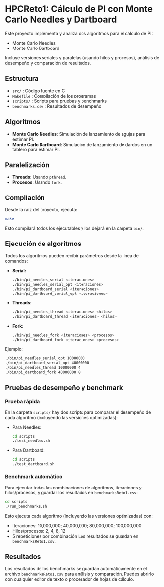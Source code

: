 # HPCReto1: Cálculo de PI con Monte Carlo Needles y Dartboard

Este proyecto implementa y analiza dos algoritmos para el cálculo de PI:
- Monte Carlo Needles
- Monte Carlo Dartboard

Incluye versiones seriales y paralelas (usando hilos y procesos), análisis de desempeño y comparación de resultados.

## Estructura
- `src/` : Código fuente en C
- `Makefile` : Compilación de los programas
- `scripts/` : Scripts para pruebas y benchmarks
- `benchmarks.csv` : Resultados de desempeño

## Algoritmos
- **Monte Carlo Needles**: Simulación de lanzamiento de agujas para estimar PI.
- **Monte Carlo Dartboard**: Simulación de lanzamiento de dardos en un tablero para estimar PI.

## Paralelización
- **Threads**: Usando `pthread`.
- **Procesos**: Usando `fork`.

## Compilación

Desde la raíz del proyecto, ejecuta:

```bash
make
```
Esto compilará todos los ejecutables y los dejará en la carpeta `bin/`.

## Ejecución de algoritmos

Todos los algoritmos pueden recibir parámetros desde la línea de comandos:

- **Serial:**
	```bash
	./bin/pi_needles_serial <iteraciones>
	./bin/pi_needles_serial_opt <iteraciones>
	./bin/pi_dartboard_serial <iteraciones>
	./bin/pi_dartboard_serial_opt <iteraciones>
	```
- **Threads:**
	```bash
	./bin/pi_needles_thread <iteraciones> <hilos>
	./bin/pi_dartboard_thread <iteraciones> <hilos>
	```
- **Fork:**
	```bash
	./bin/pi_needles_fork <iteraciones> <procesos>
	./bin/pi_dartboard_fork <iteraciones> <procesos>
	```

Ejemplo:
```bash
./bin/pi_needles_serial_opt 10000000
./bin/pi_dartboard_serial_opt 40000000
./bin/pi_needles_thread 10000000 4
./bin/pi_dartboard_fork 40000000 8
```

## Pruebas de desempeño y benchmark

### Prueba rápida
En la carpeta `scripts/` hay dos scripts para comparar el desempeño de cada algoritmo (incluyendo las versiones optimizadas):

- Para Needles:
	```bash
	cd scripts
	./test_needles.sh
	```
- Para Dartboard:
	```bash
	cd scripts
	./test_dartboard.sh
	```

### Benchmark automático
Para ejecutar todas las combinaciones de algoritmos, iteraciones y hilos/procesos, y guardar los resultados en `benchmarksReto1.csv`:

```bash
cd scripts
./run_benchmarks.sh
```
Esto ejecuta cada algoritmo (incluyendo las versiones optimizadas) con:
- Iteraciones: 10,000,000; 40,000,000; 80,000,000; 100,000,000
- Hilos/procesos: 2, 4, 8, 12
- 5 repeticiones por combinación
Los resultados se guardan en `benchmarksReto1.csv`.

## Resultados

Los resultados de los benchmarks se guardan automáticamente en el archivo `benchmarksReto1.csv` para análisis y comparación. Puedes abrirlo con cualquier editor de texto o procesador de hojas de cálculo.
